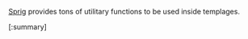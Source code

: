 [Sprig](https://github.com/Masterminds/sprig) provides tons of utilitary functions to be used inside templages.


[:summary]

